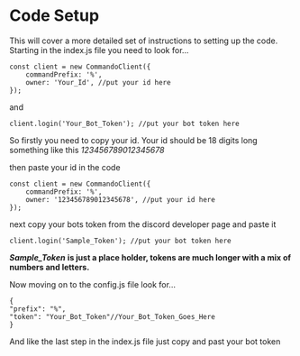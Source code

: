# Code Setup

This will cover a more detailed set of instructions to setting up the code. Starting in the index.js file you need to look for...

```
const client = new CommandoClient({
	commandPrefix: '%',
	owner: 'Your_Id', //put your id here
});
```

and

```
client.login('Your_Bot_Token'); //put your bot token here
```

So firstly you need to copy your id. Your id should be 18 digits long something like this *123456789012345678*

then paste your id in the code

```
const client = new CommandoClient({
	commandPrefix: '%',
	owner: '123456789012345678', //put your id here
});
```
next copy your bots token from the discord developer page and paste it

```
client.login('Sample_Token'); //put your bot token here
```

***Sample_Token*** **is just a place holder, tokens are much longer with a mix of numbers and letters.**

Now moving on to the config.js file look for...

```
{
"prefix": "%",
"token": "Your_Bot_Token"//Your_Bot_Token_Goes_Here
}
```

And like the last step in the index.js file just copy and past your bot token
